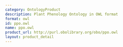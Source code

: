 ```yaml
---
category: OntologyProduct
description: Plant Phenology Ontology in OWL format
format: owl
id: ppo.owl
name: ppo.owl
product_url: http://purl.obolibrary.org/obo/ppo.owl
layout: product_detail
---
```

